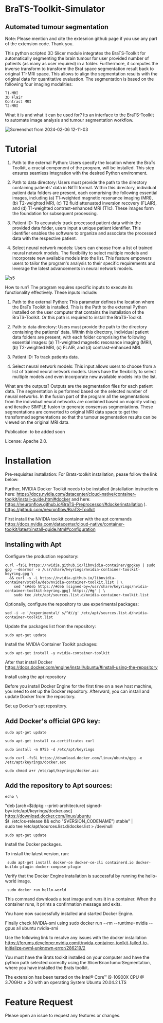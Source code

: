 # BraTS-Toolkit-Simulator
## Automated tumour segmentation

Note: Please mention and cite the extesnion github page if you use any part of the extension code. Thank you.

This python scripted 3D Slicer module integrates the BraTS-Toolkit for automatically segmenting the brain tumour for user provided number of patients (as many as user required) 
in a folder. Furthermore, it computes the inverse transform to transform the Brat space segmentation result back to original T1-MRI space. This allows to align the segmentation 
results with the original data for quantitative evaluation. The segmentation is based on the following four imaging modalities:

    T1-MRI
    3D Flair
    Contrast MRI
    T2-MRI

What it is and what it can be used for? Its an interface to the BraTS-Toolkit to automate image analysis and tumour segmentation workflow.

![Screenshot from 2024-02-06 12-11-03](https://github.com/saimasafdar2021/SlicerBrainTumorSegmentation/assets/80670821/293f8fc6-8dcb-42da-81f6-57f5561ba9e4)

# Tutorial 

1) Path to the external Python: Users specify the location where the BraTs Toolkit, a crucial component of the program, will be installed. This step ensures seamless integration with the desired Python environment.

2) Path to data directory: Users must provide the path to the directory containing patients' data in NifTI format. Within this directory, individual patient data folders are present, each comprising the following essential images, including (a) T1-weighted magnetic resonance imaging (MRI), (b) T2-weighted MRI, (c) T2 fluid attenuated inversion recovery (FLAIR), and (d) T1-weighted contrast-enhanced MRI (T1c). These images form the foundation for subsequent processing.

3) Patient ID: To accurately track processed patient data within the provided data folder, users input a unique patient identifier. This identifier enables the software to organize and associate the processed data with the respective patient.

4) Select neural network models: Users can choose from a list of trained neural network models. The flexibility to select multiple models and incorporate new available models into the list. This feature empowers users to tailor the program's analysis to their specific requirements and leverage the latest advancements in neural network models.

![s5](https://github.com/UWA-Medical-Physics/SlicerBrainTumorSegmentation/assets/80670821/018d95f7-74e1-444a-9390-4bb6f6b865e9)

How to run?
The program requires specific inputs to execute its functionality effectively. These inputs include:

1)	Path to the external Python: This parameter defines the location where the BraTs Toolkit is installed. 
This is the Path to the external Python installed on the user computer that contains the installation of the BraTS-Toolkit.
Or this path is required to install the BraTS-Toolkit.

2)	Path to data directory: Users must provide the path to the directory containing the patients' data.
Within this directory, individual patient data folders are present, with each folder comprising the following essential images: 
(a) T1-weighted magnetic resonance imaging (MRI), (b) T2-weighted MRI, (c) FLAIR, and (d) contrast-enhanced MRI. 

3)	Patient ID: To track patients data.

4)	Select neural network models: This input allows users to choose from a list of trained neural network models. 
Users have the flexibility to select multiple models and even incorporate new available models into the list. 

What are the outputs?
Outputs are the segmentation files for each patient data. The segmentation is performed based on the selected number of neural networks. In the fusion part of the 
program all the segmentations from the individual neural networks are combined based on majority voting and iterative SIMPLE fusion to generate consensus segmentations.
These segmentations are converted to original MRI data space to get the transformed segmentations so that the tumour segmentation results can be viewed on the original 
MRI data. 

Publication: to be added soon

License: Apache 2.0. 

# Installation
Pre-requisites installation:
For Brats-toolkit installation, pease follow the link below:

Further, NVIDIA Docker Toolkit needs to be installed (installation instructions here: https://docs.nvidia.com/datacenter/cloud-native/container-toolkit/install-guide.html#docker and here: https://neuronflow.github.io/BraTS-Preprocessor/#dockerinstallation ).
https://github.com/neuronflow/BraTS-Toolkit

First install the NVIDIA toolkit container with the apt commands
https://docs.nvidia.com/datacenter/cloud-native/container-toolkit/latest/install-guide.html#configuration

## Installing with Apt

Configure the production repository:

    curl -fsSL https://nvidia.github.io/libnvidia-container/gpgkey | sudo gpg --dearmor -o /usr/share/keyrings/nvidia-container-toolkit-keyring.gpg \
      && curl -s -L https://nvidia.github.io/libnvidia-container/stable/deb/nvidia-container-toolkit.list | \
        sed 's#deb https://#deb [signed-by=/usr/share/keyrings/nvidia-container-toolkit-keyring.gpg] https://#g' | \
        sudo tee /etc/apt/sources.list.d/nvidia-container-toolkit.list

Optionally, configure the repository to use experimental packages:

    sed -i -e '/experimental/ s/^#//g' /etc/apt/sources.list.d/nvidia-container-toolkit.list

Update the packages list from the repository:

    sudo apt-get update

Install the NVIDIA Container Toolkit packages:

    sudo apt-get install -y nvidia-container-toolkit

After that install Docker
https://docs.docker.com/engine/install/ubuntu/#install-using-the-repository

Install using the apt repository

Before you install Docker Engine for the first time on a new host machine, you need to set up the Docker repository. Afterward, you can install and update Docker from the repository.

Set up Docker's apt repository.

## Add Docker's official GPG key:
    
    sudo apt-get update
    
    sudo apt-get install ca-certificates curl
    
    sudo install -m 0755 -d /etc/apt/keyrings
    
    sudo curl -fsSL https://download.docker.com/linux/ubuntu/gpg -o /etc/apt/keyrings/docker.asc
    
    sudo chmod a+r /etc/apt/keyrings/docker.asc

## Add the repository to Apt sources:
    echo \
  "deb [arch=$(dpkg --print-architecture) signed-by=/etc/apt/keyrings/docker.asc] https://download.docker.com/linux/ubuntu \
  $(. /etc/os-release && echo "$VERSION_CODENAME") stable" | \
  sudo tee /etc/apt/sources.list.d/docker.list > /dev/null
    
    sudo apt-get update

Install the Docker packages.

To install the latest version, run:

     sudo apt-get install docker-ce docker-ce-cli containerd.io docker-buildx-plugin docker-compose-plugin

Verify that the Docker Engine installation is successful by running the hello-world image.

     sudo docker run hello-world

This command downloads a test image and runs it in a container. When the container runs, it prints a confirmation message and exits.

You have now successfully installed and started Docker Engine.

Finally check NVIDIA-smi using
sudo docker run --rm --runtime=nvidia --gpus all ubuntu nvidia-smi


Use the following link to resolve any issues with the docker installation
https://forums.developer.nvidia.com/t/nvida-container-toolkit-failed-to-initialize-nvml-unknown-error/286219/2

You must have the Brats toolkit installed on your computer and have the python path selected correctly using the SlicerBrianTumorSegmentation, where you have installed the Brats toolkit. 

The extension has been tested on the Intel® Core™ i9-10900X CPU @ 3.70GHz × 20 with an operating System Ubuntu 20.04.2 LTS

# Feature Request
Please open an issue to request any features or changes. 

